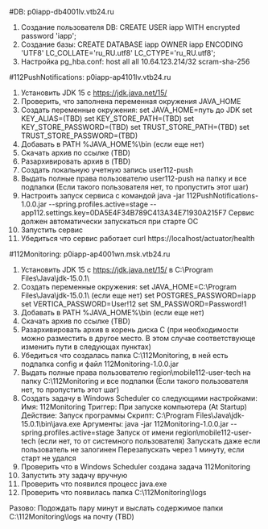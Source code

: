 #DB: p0iapp-db4001lv.vtb24.ru
1. Создание пользователя DB:
CREATE USER iapp WITH encrypted password 'iapp';
2. Создание базы:
CREATE DATABASE iapp OWNER iapp ENCODING 'UTF8' LC_COLLATE='ru_RU.utf8' LC_CTYPE='ru_RU.utf8';
3. Настройка pg_hba.conf:
host    all             all             10.64.123.214/32            scram-sha-256

#112PushNotifications: p0iapp-ap4101lv.vtb24.ru
1. Установить JDK 15 с https://jdk.java.net/15/
2. Проверить, что заполнена переменная окружения JAVA_HOME
3. Создать переменные окружения:
	set JAVA_HOME=путь до JDK
	set KEY_ALIAS=(TBD)
	set KEY_STORE_PATH=(TBD)
	set KEY_STORE_PASSWORD=(TBD)
	set TRUST_STORE_PATH=(TBD)
	set TRUST_STORE_PASSWORD=(TBD)
4. Добавать в PATH %JAVA_HOME%\bin (если еще нет)
5. Скачать архив по ссылке (TBD)
6. Разархивировать архив в (TBD)
7. Создать локальную учетную запись user112-push
8. Выдать полные права пользователю user112-push на папку и все подпапки (Если такого пользователя нет, то пропустить этот шаг)
9. Настроить запуск сервиса с командой java -jar 112PushNotifications-1.0.0.jar --spring.profiles.active=stage --app112.settings.key=0DA5E4F34B789C413A34E71930A215F7
	Сервис должен автоматически запускаться при старте ОС
10. Запустить сервис
11. Убедиться что сервис работает curl https://localhost/actuator/health

#112Monitoring: p0iapp-ap4001wn.msk.vtb24.ru
1. Установить JDK 15 с https://jdk.java.net/15/ в C:\Program Files\Java\jdk-15.0.1\
2. Создать переменные окружения:
	set JAVA_HOME=C:\Program Files\Java\jdk-15.0.1\ (если еще нет)
	set POSTGRES_PASSWORD=iapp
	set VERTICA_PASSWORD=User!12
	set SM_PASSWORD=Password!1
4. Добавать в PATH %JAVA_HOME%\bin (если еще нет)
5. Скачать архив по ссылке (TBD)
6. Разархивировать архив в корень диска С (при необходимости можно разместить в другое место. В этом случае соответствующе изменить пути в следующах пунктах)
7. Убедиться что создалась папка C:\112Monitoring, в ней есть подпапка config и файл 112Monitoring-1.0.0.jar
8. Выдать полные права пользователю region\mobile112-user-tech на папку C:\112Monitoring и все подпапки (Если такого пользователя нет, то пропустить этот шаг)
9. Создать задачу в Windows Scheduler со следующими настройками:
	Имя: 112Monitoring
	Триггер: При запуске компьютера (At Startup)
	Действие: Запуск программы
	Скрипт: C:\Program Files\Java\jdk-15.0.1\bin\java.exe 
	Аргументы: java -jar 112Monitoring-1.0.0.jar --spring.profiles.active=stage
	Запуск от имени region\mobile112-user-tech (если нет, то от системного пользователя)
	Запускать даже если пользователь не залогинен
	Перезапускать через 1 минуту, если старт не удался
10. Проверить что в Windows Scheduler создана задача 112Monitoring
11. Запустить эту задачу вручную
12. Проверить что появился процесс java.exe
13. Проверить что появилась папка C:\112Monitoring\logs

Разово: 
Подождать пару минут и выслать содержимое папки C:\112Monitoring\logs на почту (TBD)
